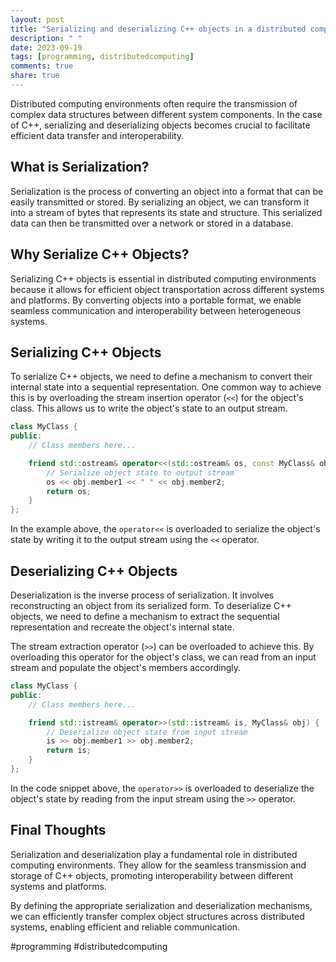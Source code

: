 ```yaml
---
layout: post
title: "Serializing and deserializing C++ objects in a distributed computing environment"
description: " "
date: 2023-09-19
tags: [programming, distributedcomputing]
comments: true
share: true
---
```


Distributed computing environments often require the transmission of complex data structures between different system components. In the case of C++, serializing and deserializing objects becomes crucial to facilitate efficient data transfer and interoperability.

## What is Serialization?

Serialization is the process of converting an object into a format that can be easily transmitted or stored. By serializing an object, we can transform it into a stream of bytes that represents its state and structure. This serialized data can then be transmitted over a network or stored in a database.

## Why Serialize C++ Objects?

Serializing C++ objects is essential in distributed computing environments because it allows for efficient object transportation across different systems and platforms. By converting objects into a portable format, we enable seamless communication and interoperability between heterogeneous systems.

## Serializing C++ Objects

To serialize C++ objects, we need to define a mechanism to convert their internal state into a sequential representation. One common way to achieve this is by overloading the stream insertion operator (`<<`) for the object's class. This allows us to write the object's state to an output stream.

```cpp
class MyClass {
public:
    // Class members here...

    friend std::ostream& operator<<(std::ostream& os, const MyClass& obj) {
        // Serialize object state to output stream
        os << obj.member1 << " " << obj.member2;
        return os;
    }
};
```

In the example above, the `operator<<` is overloaded to serialize the object's state by writing it to the output stream using the `<<` operator.

## Deserializing C++ Objects

Deserialization is the inverse process of serialization. It involves reconstructing an object from its serialized form. To deserialize C++ objects, we need to define a mechanism to extract the sequential representation and recreate the object's internal state.

The stream extraction operator (`>>`) can be overloaded to achieve this. By overloading this operator for the object's class, we can read from an input stream and populate the object's members accordingly.

```cpp
class MyClass {
public:
    // Class members here...

    friend std::istream& operator>>(std::istream& is, MyClass& obj) {
        // Deserialize object state from input stream
        is >> obj.member1 >> obj.member2;
        return is;
    }
};
```

In the code snippet above, the `operator>>` is overloaded to deserialize the object's state by reading from the input stream using the `>>` operator.

## Final Thoughts

Serialization and deserialization play a fundamental role in distributed computing environments. They allow for the seamless transmission and storage of C++ objects, promoting interoperability between different systems and platforms.

By defining the appropriate serialization and deserialization mechanisms, we can efficiently transfer complex object structures across distributed systems, enabling efficient and reliable communication.

#programming #distributedcomputing